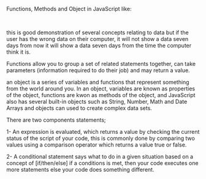Functions, Methods and Object in JavaScript like:

  

this is good demonstration of several concepts relating to data but if the user has the wrong data on their computer, it will not show a data seven days from now it will show a data seven days from the time the computer think it is.




Functions allow you to group a set of related statements together, can take parameters (information required to do their job) and may return a value.

an object is a series of variables and functions that represent something from the world around you. In an object, variables are known as properties of the object, functions are kwon as methods of the object, and JavaScript also has several built-in objects such as String, Number, Math and Date Arrays and objects can used to create complex data sets.

There are two components statements;

1- An expression is evaluated, which returns a value by checking the current status of the script of your code, this is commonly done by comparing two values using a comparison operator which returns a value true or false.

2- A conditional statement says what to do in a given situation based on a concept of [if/then/else] if a conditions is met, then your code executes one more statements else your code does something different. 